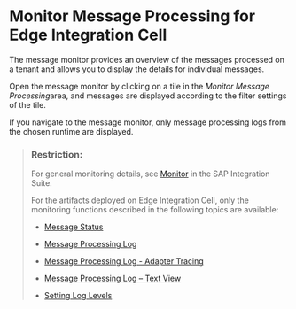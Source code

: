 <!-- loio5f81258a30ed42cfbef7141a8e08bb9d -->

# Monitor Message Processing for Edge Integration Cell

The message monitor provides an overview of the messages processed on a tenant and allows you to display the details for individual messages.

Open the message monitor by clicking on a tile in the *Monitor Message Processing*area, and messages are displayed according to the filter settings of the tile.

If you navigate to the message monitor, only message processing logs from the chosen runtime are displayed.

> ### Restriction:  
> For general monitoring details, see [Monitor](50-Development/monitor-650995c.md) in the SAP Integration Suite.
> 
> For the artifacts deployed on Edge Integration Cell, only the monitoring functions described in the following topics are available:
> 
> -   [Message Status](50-Development/message-status-733a57b.md)
> 
> -   [Message Processing Log](50-Development/message-processing-log-b32f8cd.md)
> -   [Message Processing Log - Adapter Tracing](50-Development/message-processing-log-adapter-tracing-a9db4ea.md)
> -   [Message Processing Log – Text View](50-Development/message-processing-log-text-view-718309a.md)
> -   [Setting Log Levels](50-Development/setting-log-levels-4e6d3fc.md)

